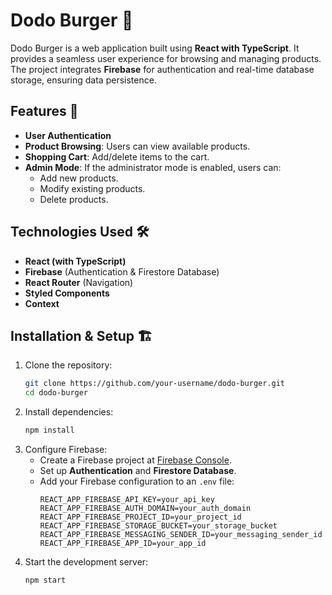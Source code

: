 # Dodo Burger 🍔

Dodo Burger is a web application built using **React with TypeScript**. It provides a seamless user experience for browsing and managing products. The project integrates **Firebase** for authentication and real-time database storage, ensuring data persistence.

## Features 🚀

- **User Authentication**
- **Product Browsing**: Users can view available products.
- **Shopping Cart**: Add/delete items to the cart.
- **Admin Mode**: If the administrator mode is enabled, users can:
  - Add new products.
  - Modify existing products.
  - Delete products.

## Technologies Used 🛠️

- **React (with TypeScript)**
- **Firebase** (Authentication & Firestore Database)
- **React Router** (Navigation)
- **Styled Components**
- **Context**


## Installation & Setup 🏗️

1. Clone the repository:
   ```bash
   git clone https://github.com/your-username/dodo-burger.git
   cd dodo-burger
   ```
2. Install dependencies:
   ```bash
   npm install
   ```
3. Configure Firebase:
   - Create a Firebase project at [Firebase Console](https://console.firebase.google.com/).
   - Set up **Authentication** and **Firestore Database**.
   - Add your Firebase configuration to an `.env` file:
     ```env
     REACT_APP_FIREBASE_API_KEY=your_api_key
     REACT_APP_FIREBASE_AUTH_DOMAIN=your_auth_domain
     REACT_APP_FIREBASE_PROJECT_ID=your_project_id
     REACT_APP_FIREBASE_STORAGE_BUCKET=your_storage_bucket
     REACT_APP_FIREBASE_MESSAGING_SENDER_ID=your_messaging_sender_id
     REACT_APP_FIREBASE_APP_ID=your_app_id
     ```
4. Start the development server:
   ```bash
   npm start
   ```


